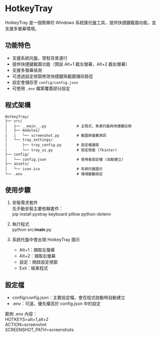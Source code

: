 # HotkeyTray

HotkeyTray 是一個簡單的 Windows 系統匯托盤工具，提供快捷鍵截圖功能，並支援多螢幕環境。  

## 功能特色

- 支援系統托盤，常駐背景運行  
- 提供快捷鍵截圖功能（預設 Alt+1 截左螢幕，Alt+2 截右螢幕）  
- 支援多螢幕偵測  
- 可透過設定視窗修改快捷鍵與截圖儲存路徑  
- 設定會儲存至 `config/config.json`  
- 可使用 `.env` 檔案覆蓋部分設定  

## 程式架構
```
HotkeyTray/
├── src/
│   ├── __main__.py              # 主程式，負責托盤與快捷鍵註冊
│   ├── modules/
│   │   └── screenshot.py        # 截圖與螢幕資訊
│   └── tray_settings/
│       ├── tray_config.py       # 設定檔讀寫
│       └── tray_ui.py           # 設定視窗 (Tkinter)
├── config/
│   └── config.json              # 使用者設定檔 (自動建立)
├── assets/
│   └── icon.ico                 # 系統托盤圖示
└── .env                         # 環境變數設定
```

## 使用步驟

1. 安裝需求套件  
   先手動安裝主要依賴套件：  
   pip install pystray keyboard pillow python-dotenv  

2. 執行程式  
   python src/__main__.py  

3. 系統托盤中會出現 HotkeyTray 圖示  
   - Alt+1：擷取左螢幕  
   - Alt+2：擷取右螢幕  
   - 設定：開啟設定視窗  
   - Exit：結束程式  

## 設定檔

- config/config.json：主要設定檔，會在程式啟動時自動建立  
- .env：可選，優先權高於 config.json 中的設定  

範例 .env 內容：  
HOTKEYS=alt+1,alt+2  
ACTION=screenshot  
SCREENSHOT_PATH=screenshots  



